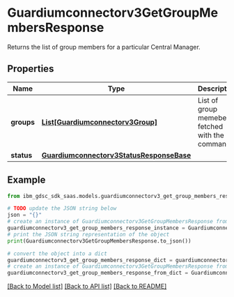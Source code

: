 # Guardiumconnectorv3GetGroupMembersResponse

Returns the list of group members for a particular Central Manager.

## Properties

Name | Type | Description | Notes
------------ | ------------- | ------------- | -------------
**groups** | [**List[Guardiumconnectorv3Group]**](Guardiumconnectorv3Group.md) | List of group memebers fetched with the command. | [optional] 
**status** | [**Guardiumconnectorv3StatusResponseBase**](Guardiumconnectorv3StatusResponseBase.md) |  | [optional] 

## Example

```python
from ibm_gdsc_sdk_saas.models.guardiumconnectorv3_get_group_members_response import Guardiumconnectorv3GetGroupMembersResponse

# TODO update the JSON string below
json = "{}"
# create an instance of Guardiumconnectorv3GetGroupMembersResponse from a JSON string
guardiumconnectorv3_get_group_members_response_instance = Guardiumconnectorv3GetGroupMembersResponse.from_json(json)
# print the JSON string representation of the object
print(Guardiumconnectorv3GetGroupMembersResponse.to_json())

# convert the object into a dict
guardiumconnectorv3_get_group_members_response_dict = guardiumconnectorv3_get_group_members_response_instance.to_dict()
# create an instance of Guardiumconnectorv3GetGroupMembersResponse from a dict
guardiumconnectorv3_get_group_members_response_from_dict = Guardiumconnectorv3GetGroupMembersResponse.from_dict(guardiumconnectorv3_get_group_members_response_dict)
```
[[Back to Model list]](../README.md#documentation-for-models) [[Back to API list]](../README.md#documentation-for-api-endpoints) [[Back to README]](../README.md)


